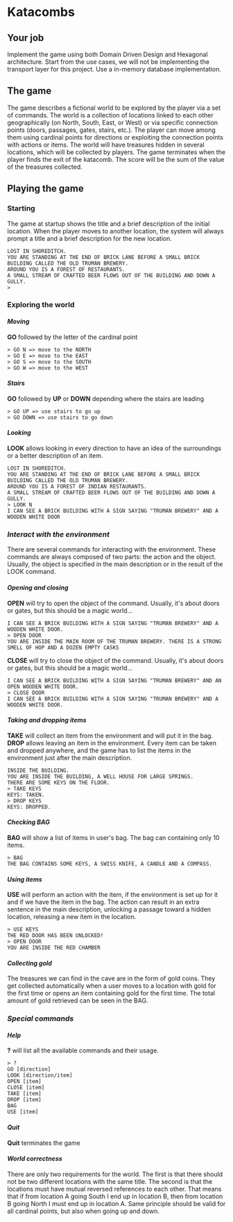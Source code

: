 # Katacombs

## Your job

Implement the game using both Domain Driven Design and Hexagonal architecture.
Start from the use cases, we will not be implementing the transport layer for this project.
Use a in-memory database implementation.

## The game

The game describes a fictional world to be explored by the player via a set of commands. The world is a collection of locations linked to each other geographically (on North, South, East, or West) or via specific connection points (doors, passages, gates, stairs, etc.). The player can move among them using cardinal points for directions or exploiting the connection points with actions or items. The world will have treasures hidden in several locations, which will be collected by players. The game terminates when the player finds the exit of the katacomb. The score will be the sum of the value of the treasures collected.

## Playing the game

### Starting

The game at startup shows the title and a brief description of the initial location. When the player moves to another location, the system will always prompt a title and a brief description for the new location.

```text
LOST IN SHOREDITCH.
YOU ARE STANDING AT THE END OF BRICK LANE BEFORE A SMALL BRICK BUILDING CALLED THE OLD TRUMAN BREWERY.
AROUND YOU IS A FOREST OF RESTAURANTS.
A SMALL STREAM OF CRAFTED BEER FLOWS OUT OF THE BUILDING AND DOWN A GULLY.
>
```

### Exploring the world

#### _Moving_

**GO** followed by the letter of the cardinal point

```text
> GO N => move to the NORTH
> GO E => move to the EAST
> GO S => move to the SOUTH
> GO W => move to the WEST
```

#### _Stairs_

**GO** followed by **UP** or **DOWN** depending where the stairs are leading

```text
> GO UP => use stairs to go up
> GO DOWN => use stairs to go down
```

#### _Looking_

**LOOK** allows looking in every direction to have an idea of the surroundings or a better description of an item.

```text
LOST IN SHOREDITCH.
YOU ARE STANDING AT THE END OF BRICK LANE BEFORE A SMALL BRICK BUILDING CALLED THE OLD TRUMAN BREWERY.
AROUND YOU IS A FOREST OF INDIAN RESTAURANTS.
A SMALL STREAM OF CRAFTED BEER FLOWS OUT OF THE BUILDING AND DOWN A GULLY.
> LOOK N
I CAN SEE A BRICK BUILDING WITH A SIGN SAYING "TRUMAN BREWERY" AND A WOODEN WHITE DOOR
```

### _Interact with the environment_

There are several commands for interacting with the environment. These commands are always composed of two parts: the action and the object. Usually, the object is specified in the main description or in the result of the LOOK command.

#### _Opening and closing_

**OPEN** will try to open the object of the command. Usually, it's about doors or gates, but this should be a magic world...

```text
I CAN SEE A BRICK BUILDING WITH A SIGN SAYING "TRUMAN BREWERY" AND A WOODEN WHITE DOOR.
> OPEN DOOR
YOU ARE INSIDE THE MAIN ROOM OF THE TRUMAN BREWERY. THERE IS A STRONG SMELL OF HOP AND A DOZEN EMPTY CASKS
```

**CLOSE** will try to close the object of the command. Usually, it's about doors or gates, but this should be a magic world...

```text
I CAN SEE A BRICK BUILDING WITH A SIGN SAYING "TRUMAN BREWERY" AND AN OPEN WOODEN WHITE DOOR.
> CLOSE DOOR
I CAN SEE A BRICK BUILDING WITH A SIGN SAYING "TRUMAN BREWERY" AND A WOODEN WHITE DOOR.
```

#### _Taking and dropping items_

**TAKE** will collect an item from the environment and will put it in the bag. **DROP** allows leaving an item in the environment. Every item can be taken and dropped anywhere, and the game has to list the items in the environment just after the main description.

```text
INSIDE THE BUILDING.
YOU ARE INSIDE THE BUILDING, A WELL HOUSE FOR LARGE SPRINGS.
THERE ARE SOME KEYS ON THE FLOOR.
> TAKE KEYS
KEYS: TAKEN.
> DROP KEYS
KEYS: DROPPED.
```

#### _Checking BAG_

**BAG** will show a list of items in user's bag. The bag can containing only 10 items.

```text
> BAG
THE BAG CONTAINS SOME KEYS, A SWISS KNIFE, A CANDLE AND A COMPASS.
```

#### _Using items_

**USE** will perform an action with the item, if the environment is set up for it and if we have the item in the bag. The action can result in an extra sentence in the main description, unlocking a passage toward a hidden location, releasing a new item in the location.

```text
> USE KEYS
THE RED DOOR HAS BEEN UNLOCKED!
> OPEN DOOR
YOU ARE INSIDE THE RED CHAMBER
```

#### _Collecting gold_

The treasures we can find in the cave are in the form of gold coins. They get collected automatically when a user moves to a location with gold for the first time or opens an item containing gold for the first time. The total amount of gold retrieved can be seen in the BAG.

### _Special commands_

#### _Help_

**?** will list all the available commands and their usage.

```text
> ?
GO [direction]
LOOK [direction/item]
OPEN [item]
CLOSE [item]
TAKE [item]
DROP [item]
BAG
USE [item]
```

#### _Quit_

**Quit** terminates the game

#### _World correctness_

There are only two requirements for the world. The first is that there should not be two different locations with the same title. The second is that the locations must have mutual reversed references to each other. That means that if from location A going South I end up in location B, then from location B going North I must end up in location A. Same principle should be valid for all cardinal points, but also when going up and down.
